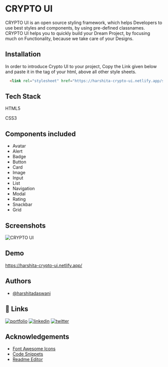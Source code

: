 
# CRYPTO UI

CRYPTO UI is an open source styling framework, which helps Developers to use best styles and components, by using pre-defined classnames. CRYPTO UI helps you to quickly build your Dream Project, by focusing much on Functionality, because we take care of your Designs.


## Installation

In order to introduce Crypto UI to your project, Copy the Link given below and paste it in the <head> tag of your html, above all other style sheets.


```html
  <link rel="stylesheet" href="https://harshita-crypto-ui.netlify.app/style.css">
```
    
## Tech Stack

HTML5

CSS3


## Components included

- Avatar
- Alert
- Badge
- Button
- Card
- Image
- Input
- List
- Navigation
- Modal
- Rating
- Snackbar
- Grid


## Screenshots

![CRYPTO UI](https://user-images.githubusercontent.com/87665916/154873133-f3cb0cf4-8c76-47eb-b68d-466f3ff04e7a.png)


## Demo

https://harshita-crypto-ui.netlify.app/


## Authors

- [@harshitadaswani](https://www.github.com/harshitadaswani)


## 🔗 Links
[![portfolio](https://img.shields.io/badge/my_portfolio-000?style=for-the-badge&logo=ko-fi&logoColor=white)](https://harshitabdaswani.netlify.app/)
[![linkedin](https://img.shields.io/badge/linkedin-0A66C2?style=for-the-badge&logo=linkedin&logoColor=white)](https://www.linkedin.com/in/harshitabdaswani/)
[![twitter](https://img.shields.io/badge/twitter-1DA1F2?style=for-the-badge&logo=twitter&logoColor=white)](https://twitter.com/harshi_daswani)


## Acknowledgements

 - [Font Awesome Icons](https://fontawesome.com/v5/)
 - [Code Snippets](https://www.thiscodeworks.com/)
 - [Readme Editor](https://readme.so/)


